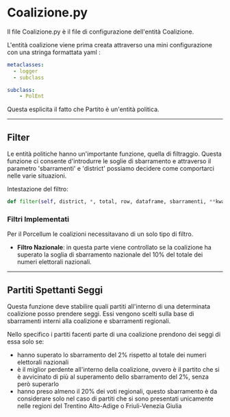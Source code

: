 # Coalizione.py
Il file Coalizione.py è il file di configurazione dell'entità Coalizione.

L'entità coalizione viene prima creata attraverso una mini configurazione con una stringa formattata yaml :

```yaml
metaclasses:
  - logger
  - subclass

subclass:
    - PolEnt
```

Questa esplicita il fatto che Partito è un'entità politica.

---
## Filter
Le entità politiche hanno un'importante funzione, quella di filtraggio.
Questa funzione ci consente d'introdurre le soglie di sbarramento e attraverso il parametro 'sbarramenti' e 'district' possiamo decidere come comportarci nelle varie situazioni.

Intestazione del filtro:
```python
def filter(self, district, *, total, row, dataframe, sbarramenti, **kwargs)
```

### Filtri Implementati
Per il Porcellum le coalizioni necessitavano di un solo tipo di filtro.

- **Filtro Nazionale**: in questa parte viene controllato se la coalizione ha superato la soglia di sbarramento nazionale del 10% del totale dei numeri elettorali nazionali.

---
## Partiti Spettanti Seggi
Questa funzione deve stabilire quali partiti all'interno di una determinata coalizione posso prendere seggi.
Essi vengono scelti sulla base di sbarramenti interni alla coalizione e sbarramenti regionali.

Nello specifico i partiti facenti parte di una coalizione prendono dei seggi di essa solo se:
- hanno superato lo sbarramento del 2% rispetto al totale dei numeri elettorali nazionali
- è il miglior perdente all'interno della coalizione, ovvero è il partito che si è avvicinato di più al superamento dello sbarramento del 2%, senza però superarlo
- hanno preso almeno il 20% dei voti regionali, questo sbarramento è da considerare solo nel caso di partiti che si sono presentati unicamente nelle regioni del Trentino Alto-Adige o Friuli-Venezia Giulia

